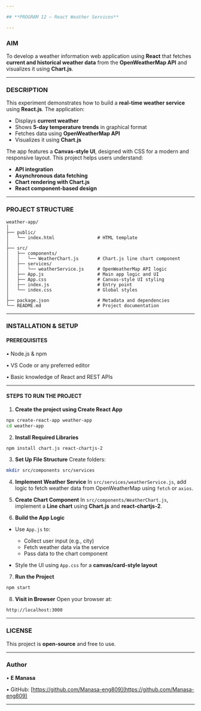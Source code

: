 ```yaml
---

## **PROGRAM 12 – React Weather Services**

---
```


### **AIM**

To develop a weather information web application using **React** that fetches **current and historical weather data** from the **OpenWeatherMap API** and visualizes it using **Chart.js**.

---

### **DESCRIPTION**

This experiment demonstrates how to build a **real-time weather service** using **React.js**. The application:

* Displays **current weather**
* Shows **5-day temperature trends** in graphical format
* Fetches data using **OpenWeatherMap API**
* Visualizes it using **Chart.js**

The app features a **Canvas-style UI**, designed with CSS for a modern and responsive layout. This project helps users understand:

* **API integration**
* **Asynchronous data fetching**
* **Chart rendering with Chart.js**
* **React component-based design**

---

### **PROJECT STRUCTURE**

```
weather-app/
│
├── public/
│   └── index.html                # HTML template
│
├── src/
│   ├── components/
│   │   └── WeatherChart.js       # Chart.js line chart component
│   ├── services/
│   │   └── weatherService.js     # OpenWeatherMap API logic
│   ├── App.js                    # Main app logic and UI
│   ├── App.css                   # Canvas-style UI styling
│   ├── index.js                  # Entry point
│   └── index.css                 # Global styles
│
├── package.json                  # Metadata and dependencies
└── README.md                     # Project documentation
```

---

### **INSTALLATION & SETUP**

#### **PREREQUISITES**

• Node.js & npm

• VS Code or any preferred editor

• Basic knowledge of React and REST APIs

---

#### **STEPS TO RUN THE PROJECT**

1. **Create the project using Create React App**

```bash
npx create-react-app weather-app
cd weather-app
```

2. **Install Required Libraries**

```bash
npm install chart.js react-chartjs-2
```

3. **Set Up File Structure**
   Create folders:

```bash
mkdir src/components src/services
```

4. **Implement Weather Service**
   In `src/services/weatherService.js`, add logic to fetch weather data from OpenWeatherMap using `fetch` or `axios`.

5. **Create Chart Component**
   In `src/components/WeatherChart.js`, implement a **Line chart** using **Chart.js** and **react-chartjs-2**.

6. **Build the App Logic**

* Use `App.js` to:

  * Collect user input (e.g., city)
  * Fetch weather data via the service
  * Pass data to the chart component
* Style the UI using `App.css` for a **canvas/card-style layout**

7. **Run the Project**

```bash
npm start
```

8. **Visit in Browser**
   Open your browser at:

```
http://localhost:3000
```

---

### **LICENSE**

This project is **open-source** and free to use.

---

### **Author**

• **E Manasa**

• GitHub: [https://github.com/Manasa-eng809](https://github.com/Manasa-eng809)

---
